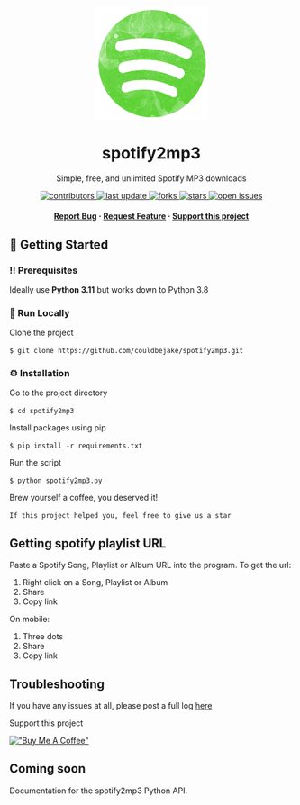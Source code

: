 <div align="center">

  <img src="assets/logo.png" alt="logo" width="200" height="auto" />
  <h1>spotify2mp3</h1>
  
  <p>
    Simple, free, and unlimited Spotify MP3 downloads
  </p>
  
  
<!-- Badges -->
<p>
  <a href="https://github.com/couldbejake/spotify2mp3/graphs/contributors">
    <img src="https://img.shields.io/github/contributors/couldbejake/spotify2mp3" alt="contributors" />
  </a>
  
  <a href="">
    <img src="https://img.shields.io/github/last-commit/couldbejake/spotify2mp3" alt="last update" />
  </a>
  
  <a href="https://github.com/couldbejake/spotify2mp3/network/members">
    <img src="https://img.shields.io/github/forks/couldbejake/spotify2mp3" alt="forks" />
  </a>
  
  <a href="https://github.com/couldbejake/spotify2mp3/stargazers">
    <img src="https://img.shields.io/github/stars/couldbejake/spotify2mp3" alt="stars" />
  </a>
  
  <a href="https://github.com/couldbejake/spotify2mp3/issues/">
    <img src="https://img.shields.io/github/issues/couldbejake/spotify2mp3" alt="open issues" />
  </a>
  
  <!--
  <a href="https://github.com/couldbejake/awesome-readme-template/blob/master/LICENSE">
    <img src="https://img.shields.io/github/license/couldbejake/awesome-readme-template.svg" alt="license" />
  </a>-->
</p>
   
<h4>
    <a href="https://github.com/couldbejake/spotify2mp3/issues">Report Bug</a>
  <span> · </span>
    <a href="https://github.com/couldbejake/spotify2mp3/issues/new">Request Feature</a>
  <span> · </span>
    <a href="https://www.buymeacoffee.com/couldbejake">Support this project</a>
  </h4>
</div>

<!-- Getting Started -->
## 	:toolbox: Getting Started

<!-- Prerequisites -->
### :bangbang: Prerequisites

Ideally use **Python 3.11** but works down to Python 3.8

<!-- Run Locally -->
### :running: Run Locally

Clone the project

`$ git clone https://github.com/couldbejake/spotify2mp3.git`

<!-- Installation -->
### :gear: Installation

Go to the project directory

`$ cd spotify2mp3 `

Install packages using pip

`$ pip install -r requirements.txt`

Run the script

`$ python spotify2mp3.py`

Brew yourself a coffee, you deserved it!

`If this project helped you, feel free to give us a star`

## Getting spotify playlist URL

Paste a Spotify Song, Playlist or Album URL into the program. To get the url:

1. Right click on a Song, Playlist or Album
2. Share
3. Copy link

On mobile:

1. Three dots
2. Share
3. Copy link

## Troubleshooting

If you have any issues at all, please post a full log <a href="https://github.com/couldbejake/spotify2mp3/issues">here</a>

Support this project

[!["Buy Me A Coffee"](https://www.buymeacoffee.com/assets/img/custom_images/orange_img.png)](https://www.buymeacoffee.com/couldbejake)

## Coming soon

Documentation for the spotify2mp3 Python API.
